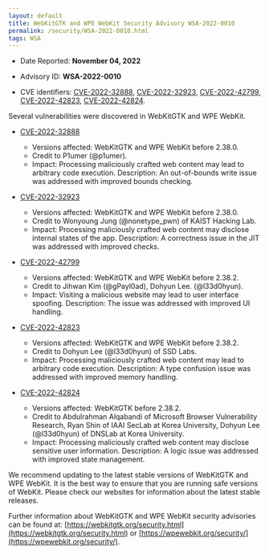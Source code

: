 ```yaml
---
layout: default
title: WebKitGTK and WPE WebKit Security Advisory WSA-2022-0010
permalink: /security/WSA-2022-0010.html
tags: WSA
---
```


* Date Reported: **November 04, 2022**

* Advisory ID: **WSA-2022-0010**

* CVE identifiers: [CVE-2022-32888](#CVE-2022-32888), [CVE-2022-32923](#CVE-2022-32923),
  [CVE-2022-42799](#CVE-2022-42799), [CVE-2022-42823](#CVE-2022-42823),
  [CVE-2022-42824](#CVE-2022-42824).


Several vulnerabilities were discovered in WebKitGTK and WPE WebKit.

* <a name="CVE-2022-32888" href="https://cve.mitre.org/cgi-bin/cvename.cgi?name=CVE-2022-32888">CVE-2022-32888</a>
  * Versions affected: WebKitGTK and WPE WebKit before 2.38.0.
  * Credit to P1umer (@p1umer).
  * Impact: Processing maliciously crafted web content may lead to
    arbitrary code execution. Description: An out-of-bounds write issue
    was addressed with improved bounds checking.

* <a name="CVE-2022-32923" href="https://cve.mitre.org/cgi-bin/cvename.cgi?name=CVE-2022-32923">CVE-2022-32923</a>
  * Versions affected: WebKitGTK and WPE WebKit before 2.38.0.
  * Credit to Wonyoung Jung (@nonetype_pwn) of KAIST Hacking Lab.
  * Impact: Processing maliciously crafted web content may disclose
    internal states of the app. Description: A correctness issue in the
    JIT was addressed with improved checks.

* <a name="CVE-2022-42799" href="https://cve.mitre.org/cgi-bin/cvename.cgi?name=CVE-2022-42799">CVE-2022-42799</a>
  * Versions affected: WebKitGTK and WPE WebKit before 2.38.2.
  * Credit to Jihwan Kim (@gPayl0ad), Dohyun Lee. (@l33d0hyun).
  * Impact: Visiting a malicious website may lead to user interface
    spoofing. Description: The issue was addressed with improved UI
    handling.

* <a name="CVE-2022-42823" href="https://cve.mitre.org/cgi-bin/cvename.cgi?name=CVE-2022-42823">CVE-2022-42823</a>
  * Versions affected: WebKitGTK and WPE WebKit before 2.38.2.
  * Credit to Dohyun Lee (@l33d0hyun) of SSD Labs.
  * Impact: Processing maliciously crafted web content may lead to
    arbitrary code execution. Description: A type confusion issue was
    addressed with improved memory handling.

* <a name="CVE-2022-42824" href="https://cve.mitre.org/cgi-bin/cvename.cgi?name=CVE-2022-42824">CVE-2022-42824</a>
  * Versions affected: WebKitGTK before 2.38.2.
  * Credit to Abdulrahman Alqabandi of Microsoft Browser Vulnerability
    Research, Ryan Shin of IAAI SecLab at Korea University, Dohyun Lee
    (@l33d0hyun) of DNSLab at Korea University.
  * Impact: Processing maliciously crafted web content may disclose
    sensitive user information. Description: A logic issue was addressed
    with improved state management.


We recommend updating to the latest stable versions of WebKitGTK and WPE
WebKit. It is the best way to ensure that you are running safe versions
of WebKit. Please check our websites for information about the latest
stable releases.

Further information about WebKitGTK and WPE WebKit security advisories can be found at:
[https://webkitgtk.org/security.html](https://webkitgtk.org/security.html) or [https://wpewebkit.org/security/](https://wpewebkit.org/security/).

